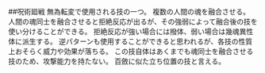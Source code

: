 ##呪術廻戦
無為転変で使用される技の一つ。
複数の人間の魂を融合させる。
人間の魂同士を融合させると拒絶反応が出るが、その強弱によって融合後の技を使い分けることができる。
拒絶反応が強い場合には撥体、弱い場合は幾魂異性体に派生する。
逆パターンも使用することができると思われるが、各技の性質上おそらく威力や効果が落ちる。
この技自体はあくまでも魂同士を融合させる技のため、攻撃能力を持たない。
百斂に似た立ち位置の技と言える。
